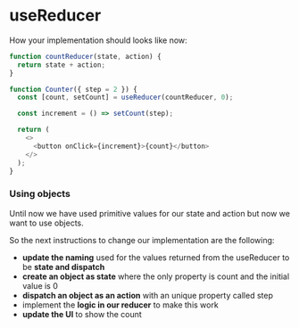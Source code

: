 # useReducer

How your implementation should looks like now:

```javascript
function countReducer(state, action) {
  return state + action;
}

function Counter({ step = 2 }) {
  const [count, setCount] = useReducer(countReducer, 0);

  const increment = () => setCount(step);

  return (
    <>
      <button onClick={increment}>{count}</button>
    </>
  );
}
```

### Using objects

Until now we have used primitive values for our state and action but now we want to use objects.

So the next instructions to change our implementation are the following:

- **update the naming** used for the values returned from the useReducer to be **state and dispatch**
- **create an object as state** where the only property is count and the initial value is 0
- **dispatch an object as an action** with an unique property called step
- implement the **logic in our reducer** to make this work
- **update the UI** to show the count

&nbsp;
